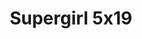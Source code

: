 ---
layout: episodios
title: "Supergirl 5x19"
url_serie_padre: 'supergirl/temporada-5'
category: 'series'
capitulo: 'yes'
anio: '2019'
prev: 'capitulo-18'
proximo: ''
sandbox: allow-same-origin allow-forms
idioma: 'Subtitulado'
calidad: 'Full HD'
fuente: 'cueva'
reproductores_otros: ["https://gdriveplayer.me/embed2.php?link=xpy6vi495w3%252BVSPJxGlQNw4Nbv3zU7CJjQ7RN9%252FlpKQFjQ9WYe0pcKnbrUjthB5vhBvKWlsaB72LqSmvGbJtwGjr7PTRXZ57FU9T57o%252FxG0fZmtd%252F5x4D9T7GeshfDnzspuBjWHbB4QUy0zOmcLJ1lPb75RiUc6VlDzBzFa4wK4d7zmAm%252BYRCoiOADYQlLO3pGGgMqgVie%252Bc%252BB4OAYHw%252F7","Subtitulado","https://player.premiumstream.live/player.php?id=NDY0MQ&sub=","Subtitulado","https://mstream.press/cmqyqrgktjhe","Subtitulado","https://jawcloud.co/embed-7maydyeirxqp.html","Subtitulado","https://streamtape.com/e/VdkR79M443TKVK4/S4p3.S05E19.m720p.Vose_%282%29.mp4","Subtitulado"]
reproductores_fembed: ["https://feurl.com/v/6756pi00kq3r86m","Subtitulado","https://feurl.com/v/lne73tnn0wd18-6?hls4=yes","Subtitulado"]
reproductor: fembed
clasificacion: '+5'
tags:
- Ciencia-Ficcion
---